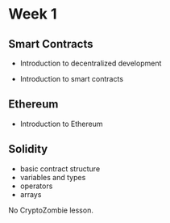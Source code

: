 # Week 1

## Smart Contracts

- Introduction to decentralized development

- Introduction to smart contracts

## Ethereum

- Introduction to Ethereum

## Solidity

- basic contract structure
- variables and types
- operators
- arrays

No CryptoZombie lesson.
